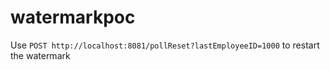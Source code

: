 # watermarkpoc

Use `POST http://localhost:8081/pollReset?lastEmployeeID=1000` to restart the watermark
